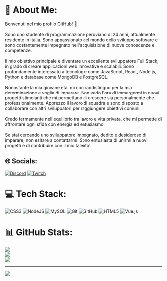 # 💫 About Me:
Benvenuti nel mio profilo GitHub! 👋<br><br>Sono uno studente di programmazione peruviano di 24 anni, attualmente residente in Italia. Sono appassionato del mondo dello sviluppo software e sono costantemente impegnato nell'acquisizione di nuove conoscenze e competenze.<br><br>Il mio obiettivo principale è diventare un eccellente sviluppatore Full Stack, in grado di creare applicazioni web innovative e scalabili. Sono profondamente interessato a tecnologie come JavaScript, React, Node.js, Python e database come MongoDB e PostgreSQL.<br><br>Nonostante la mia giovane età, mi contraddistinguo per la mia determinazione e voglia di imparare. Non vedo l'ora di immergermi in nuovi progetti stimolanti che mi permettano di crescere sia personalmente che professionalmente. Apprezzo il lavoro di squadra e sono disposto a collaborare con altri sviluppatori per raggiungere obiettivi comuni.<br><br>Credo fermamente nell'equilibrio tra lavoro e vita privata, che mi permette di affrontare ogni sfida con energia ed entusiasmo.<br><br>Se stai cercando uno sviluppatore impegnato, dedito e desideroso di imparare, non esitare a contattarmi. Sono entusiasta di unirmi a nuovi progetti e di contribuire con il mio talento!


## 🌐 Socials:
[![Discord](https://img.shields.io/badge/Discord-%237289DA.svg?logo=discord&logoColor=white)](https://discord.gg/𝙋𝙤𝙡𝙨𝙞𝙩𝙤𝙝) [![Twitch](https://img.shields.io/badge/Twitch-%239146FF.svg?logo=Twitch&logoColor=white)](https://twitch.tv/polsitoh) 

# 💻 Tech Stack:
![CSS3](https://img.shields.io/badge/css3-%231572B6.svg?style=for-the-badge&logo=css3&logoColor=white) ![NodeJS](https://img.shields.io/badge/node.js-6DA55F?style=for-the-badge&logo=node.js&logoColor=white) ![MySQL](https://img.shields.io/badge/mysql-4479A1.svg?style=for-the-badge&logo=mysql&logoColor=white) ![Git](https://img.shields.io/badge/git-%23F05033.svg?style=for-the-badge&logo=git&logoColor=white) ![GitHub](https://img.shields.io/badge/github-%23121011.svg?style=for-the-badge&logo=github&logoColor=white) ![HTML5](https://img.shields.io/badge/html5-%23E34F26.svg?style=for-the-badge&logo=html5&logoColor=white) ![Vue.js](https://img.shields.io/badge/vue.js-%2335495e.svg?style=for-the-badge&logo=vuedotjs&logoColor=%234FC08D)
# 📊 GitHub Stats:
![](https://github-readme-stats.vercel.app/api?username=BruneiPaulPotosiCcuno&theme=radical&hide_border=false&include_all_commits=false&count_private=false)<br/>
![](https://github-readme-streak-stats.herokuapp.com/?user=BruneiPaulPotosiCcuno&theme=radical&hide_border=false)<br/>
![](https://github-readme-stats.vercel.app/api/top-langs/?username=BruneiPaulPotosiCcuno&theme=radical&hide_border=false&include_all_commits=false&count_private=false&layout=compact)

---
[![](https://visitcount.itsvg.in/api?id=BruneiPaulPotosiCcuno&icon=0&color=0)](https://visitcount.itsvg.in)

<!-- Proudly created with GPRM ( https://gprm.itsvg.in ) -->
